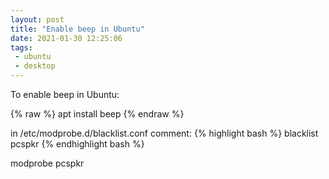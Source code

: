 ```yaml
---
layout: post
title: "Enable beep in Ubuntu"
date: 2021-01-30 12:25:06
tags:
 - ubuntu
 - desktop
---
```


To enable beep in Ubuntu:

{% raw %}
apt install beep
{% endraw %}

in /etc/modprobe.d/blacklist.conf
comment:
{% highlight bash %}
blacklist pcspkr
{% endhighlight bash %}

modprobe pcspkr
